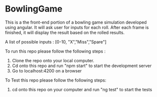 # BowlingGame

This is a the front-end portion of a bowling game simulation developed using angular. It will ask user for inputs for each roll. After each frame is finished, it will display the result based on the rolled results.

A list of possible inputs : [0-10, "X","Miss","Spare"]

To run this repo please follow the following steps : 
  1. Clone the repo onto your local computer.
  2. Cd onto this repo and run "npm start" to start the development server 
  3. Go to localhost:4200 on a browser
  

To Test this repo please follow the following steps:
  1. cd onto this repo on your computer and run "ng test" to start the tests
  
  
